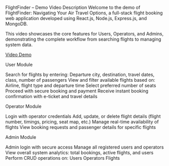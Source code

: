  FlightFinder – Demo Video Description
Welcome to the demo of FlightFinder: Navigating Your Air Travel Options, a full-stack flight booking web application developed using React.js, Node.js, Express.js, and MongoDB.

This video showcases the core features for Users, Operators, and Admins, demonstrating the complete workflow from searching flights to managing system data.

 [Video Demo](https://drive.google.com/file/d/1URb1mpKcbzeDokirGLmH0JbYVFM9MwCH/view?usp=sharing)

 User Module

Search for flights by entering:
Departure city, destination, travel dates, class, number of passengers
View and filter available flights based on:
Airline, flight type  and departure time
Select preferred number of seats
Proceed with secure booking and payment
Receive instant booking confirmation with e-ticket and travel details

 Operator Module 

Login with operator credentials
Add, update, or delete flight details (flight number, timings, pricing, seat map, etc.)
Manage real-time availability of flights
View booking requests and passenger details for specific flights

 Admin Module
 
Admin login with secure access
Manage all registered users and operators
View overall system analytics: total bookings, active flights, and users
Perform CRUD operations on:
Users
Operators
Flights

